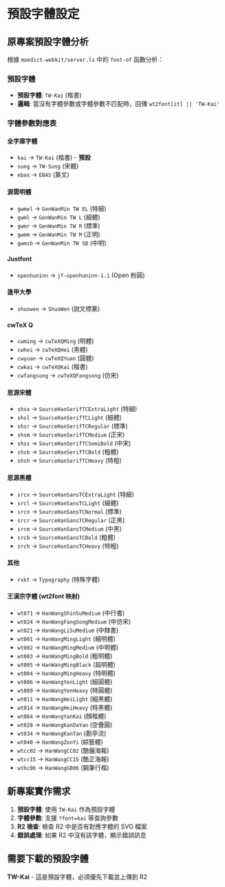 # 預設字體設定

## 原專案預設字體分析

根據 `moedict-webkit/server.ls` 中的 `font-of` 函數分析：

### 預設字體
- **預設字體**: `TW-Kai` (楷書)
- **邏輯**: 當沒有字體參數或字體參數不匹配時，回傳 `wt2font[it] || 'TW-Kai'`

### 字體參數對應表

#### 全字庫字體
- `kai` → `TW-Kai` (楷書) - **預設**
- `sung` → `TW-Sung` (宋體)
- `ebas` → `EBAS` (篆文)

#### 源雲明體
- `gwmel` → `GenWanMin TW EL` (特細)
- `gwml` → `GenWanMin TW L` (細體)
- `gwmr` → `GenWanMin TW R` (標準)
- `gwmm` → `GenWanMin TW M` (正明)
- `gwmsb` → `GenWanMin TW SB` (中明)

#### Justfont
- `openhuninn` → `jf-openhuninn-1.1` (Open 粉圓)

#### 逢甲大學
- `shuowen` → `ShuoWen` (說文標篆)

#### cwTeX Q
- `cwming` → `cwTeXQMing` (明體)
- `cwhei` → `cwTeXQHei` (黑體)
- `cwyuan` → `cwTeXQYuan` (圓體)
- `cwkai` → `cwTeXQKai` (楷書)
- `cwfangsong` → `cwTeXQFangsong` (仿宋)

#### 思源宋體
- `shsx` → `SourceHanSerifTCExtraLight` (特細)
- `shsl` → `SourceHanSerifTCLight` (細體)
- `shsr` → `SourceHanSerifTCRegular` (標準)
- `shsm` → `SourceHanSerifTCMedium` (正宋)
- `shss` → `SourceHanSerifTCSemiBold` (中宋)
- `shsb` → `SourceHanSerifTCBold` (粗體)
- `shsh` → `SourceHanSerifTCHeavy` (特粗)

#### 思源黑體
- `srcx` → `SourceHanSansTCExtraLight` (特細)
- `srcl` → `SourceHanSansTCLight` (細體)
- `srcn` → `SourceHanSansTCNormal` (標準)
- `srcr` → `SourceHanSansTCRegular` (正黑)
- `srcm` → `SourceHanSansTCMedium` (中黑)
- `srcb` → `SourceHanSansTCBold` (粗體)
- `srch` → `SourceHanSansTCHeavy` (特粗)

#### 其他
- `rxkt` → `Typography` (特殊字體)

#### 王漢宗字體 (wt2font 映射)
- `wt071` → `HanWangShinSuMedium` (中行書)
- `wt024` → `HanWangFangSongMedium` (中仿宋)
- `wt021` → `HanWangLiSuMedium` (中隸書)
- `wt001` → `HanWangMingLight` (細明體)
- `wt002` → `HanWangMingMedium` (中明體)
- `wt003` → `HanWangMingBold` (粗明體)
- `wt005` → `HanWangMingBlack` (超明體)
- `wt004` → `HanWangMingHeavy` (特明體)
- `wt006` → `HanWangYenLight` (細圓體)
- `wt009` → `HanWangYenHeavy` (特圓體)
- `wt011` → `HanWangHeiLight` (細黑體)
- `wt014` → `HanWangHeiHeavy` (特黑體)
- `wt064` → `HanWangYanKai` (顏楷體)
- `wt028` → `HanWangKanDaYan` (空疊圓)
- `wt034` → `HanWangKanTan` (勘亭流)
- `wt040` → `HanWangZonYi` (綜藝體)
- `wtcc02` → `HanWangCC02` (酷儷海報)
- `wtcc15` → `HanWangCC15` (酷正海報)
- `wthc06` → `HanWangGB06` (鋼筆行楷)

## 新專案實作需求

1. **預設字體**: 使用 `TW-Kai` 作為預設字體
2. **字體參數**: 支援 `?font=kai` 等查詢參數
3. **R2 檢查**: 檢查 R2 中是否有對應字體的 SVG 檔案
4. **錯誤處理**: 如果 R2 中沒有該字體，顯示錯誤訊息

## 需要下載的預設字體

**TW-Kai** - 這是預設字體，必須優先下載並上傳到 R2
